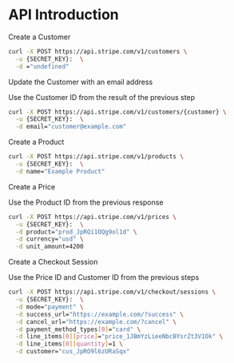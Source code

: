 # API Introduction

Create a Customer

```bash
curl -X POST https://api.stripe.com/v1/customers \
  -u {SECRET_KEY}:  \
  -d ="undefined"
```

Update the Customer with an email address

Use the Customer ID from the result of the previous step

```bash
curl -X POST https://api.stripe.com/v1/customers/{customer} \
  -u {SECRET_KEY}:  \
  -d email="customer@example.com"
```

Create a Product

```bash
curl -X POST https://api.stripe.com/v1/products \
  -u {SECRET_KEY}:  \
  -d name="Example Product"
```

Create a Price

Use the Product ID from the previous response

```bash
curl -X POST https://api.stripe.com/v1/prices \
  -u {SECRET_KEY}:  \
  -d product="prod_JpRQi1OQg9ol1d" \
  -d currency="usd" \
  -d unit_amount=4200
```

Create a Checkout Session

Use the Price ID and Customer ID from the previous steps

```bash
curl -X POST https://api.stripe.com/v1/checkout/sessions \
  -u {SECRET_KEY}:  \
  -d mode="payment" \
  -d success_url="https://example.com/?success" \
  -d cancel_url="https://example.com/?cancel" \
  -d payment_method_types[0]="card" \
  -d line_items[0][price]="price_1JBmYzLieeNbcBYsrZt3V1Ok" \
  -d line_items[0][quantity]=1 \
  -d customer="cus_JpRO9l6zURaSqx"
```

